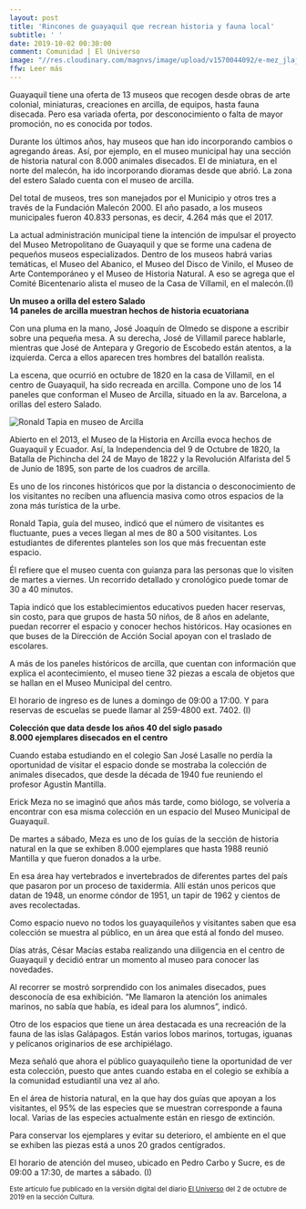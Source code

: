 ```yaml
---
layout: post
title: 'Rincones de guayaquil que recrean historia y fauna local'
subtitle: ' '
date: 2019-10-02 00:30:00
comment: Comunidad | El Universo
image: "//res.cloudinary.com/magnvs/image/upload/v1570044092/e-mez_jlajrd.jpg"
ffw: Leer más
---
```

Guayaquil tiene una oferta de 13 museos que recogen desde obras de arte colonial, miniaturas, creaciones en arcilla, de equipos, hasta fauna disecada. Pero esa variada oferta, por desconocimiento o falta de mayor promoción, no es conocida por todos.

Durante los últimos años, hay museos que han ido incorporando cambios o agregando áreas. Así, por ejemplo, en el museo municipal hay una sección de historia natural con 8.000 animales disecados. El de miniatura, en el norte del malecón, ha ido incorporando dioramas desde que abrió. La zona del estero Salado cuenta con el museo de arcilla.

Del total de museos, tres son manejados por el Municipio y otros tres a través de la Fundación Malecón 2000. El año pasado, a los museos municipales fueron 40.833 personas, es decir, 4.264 más que el 2017.

La actual administración municipal tiene la intención de impulsar el proyecto del Museo Metropolitano de Guayaquil y que se forme una cadena de pequeños museos especializados. Dentro de los museos habrá varias temáticas, el Museo del Abanico, el Museo del Disco de Vinilo, el Museo de Arte Contemporáneo y el Museo de Historia Natural. A eso se agrega que el Comité Bicentenario alista el museo de la Casa de Villamil, en el malecón.(I)

**Un museo a orilla del estero Salado<br/>14 paneles  de arcilla  muestran hechos de  historia ecuatoriana**

Con una pluma en la mano, José Joaquín de Olmedo se dispone a escribir sobre una pequeña mesa. A su derecha, José de Villamil parece hablarle, mientras que  José de Antepara y Gregorio de Escobedo están atentos,  a la izquierda.  Cerca a ellos aparecen  tres hombres del batallón realista.

La escena, que  ocurrió  en octubre de 1820 en la casa de Villamil,  en el centro de Guayaquil, ha sido recreada en  arcilla. Compone  uno de los 14 paneles que conforman el Museo de Arcilla, situado en la av. Barcelona, a orillas del estero Salado.

![Ronald Tapia en museo de Arcilla](//www.eluniverso.com/sites/default/files/styles/powgallery_1280/public/fotos/2019/10/18555662.jpg)  

Abierto en el 2013, el Museo de la Historia en  Arcilla evoca hechos de Guayaquil y Ecuador. Así,  la Independencia del 9 de Octubre de 1820, la Batalla de Pichincha del 24 de Mayo de 1822 y la Revolución Alfarista del 5 de Junio de 1895, son parte de los cuadros de arcilla.

Es uno de los rincones históricos que por la distancia o desconocimiento de los visitantes  no reciben una afluencia masiva como otros espacios de la zona más turística de la urbe.    

Ronald Tapia, guía del museo, indicó que el número de visitantes es fluctuante, pues a veces llegan al mes de 80 a 500 visitantes. Los  estudiantes de diferentes planteles  son los que más frecuentan este espacio.

Él refiere que el museo cuenta con guianza para las personas que lo visiten de martes a viernes.    Un recorrido detallado y cronológico puede tomar de 30 a 40 minutos.

Tapia indicó que los establecimientos educativos pueden hacer reservas, sin costo, para que grupos de hasta 50 niños, de 8 años en adelante, puedan recorrer el espacio y conocer hechos históricos. Hay ocasiones en que buses de la Dirección de Acción Social apoyan con el traslado de escolares. 

A más de los paneles históricos de arcilla, que cuentan con información que explica el acontecimiento, el museo tiene  32 piezas a escala de objetos que se hallan en el Museo Municipal del centro.

El horario de ingreso  es de lunes a domingo de 09:00 a 17:00. Y para reservas de escuelas se puede llamar al  259-4800 ext. 7402. (I)  

**Colección que data desde los años 40 del siglo pasado<br />8.000 ejemplares disecados en el  centro** 

Cuando estaba estudiando en el colegio San José Lasalle no perdía la oportunidad de visitar el espacio donde se mostraba la colección de animales disecados,  que desde la década de 1940 fue reuniendo el profesor Agustín Mantilla. 

 Erick Meza  no se imaginó que años más tarde, como biólogo,   se volvería a encontrar con esa misma colección en  un espacio del Museo Municipal de Guayaquil. 

 De martes a sábado, Meza es uno de los guías de la sección de historia natural en la que se exhiben 8.000 ejemplares que hasta 1988  reunió Mantilla y que fueron donados a la urbe. 

  En esa área hay vertebrados e invertebrados de diferentes partes del país que pasaron por un proceso de taxidermia. Allí  están unos pericos que datan de 1948, un enorme cóndor de 1951, un tapir de 1962 y cientos de aves recolectadas. 
  
 Como espacio nuevo no todos los guayaquileños y visitantes  saben  que esa colección se muestra al público, en un área que está al fondo del museo.  

Días atrás, César Macías estaba  realizando una diligencia en el centro de Guayaquil y decidió entrar un momento al museo para conocer las novedades. 

Al recorrer se mostró sorprendido  con los animales disecados, pues desconocía de esa exhibición. “Me llamaron la atención los animales marinos, no sabía que había, es ideal para los alumnos”, indicó. 

Otro de  los espacios que tiene un área destacada es una recreación de la fauna de las islas Galápagos.  Están varios lobos marinos, tortugas, iguanas y pelícanos originarios de ese archipiélago. 

Meza señaló que ahora el público guayaquileño tiene la oportunidad de ver esta colección, puesto que antes cuando estaba en el colegio se exhibía a la comunidad estudiantil una vez al año. 

En el área de historia natural, en la que hay dos guías que apoyan a los visitantes, el 95% de las especies que se muestran corresponde a fauna local. Varias de las especies actualmente están en riesgo de extinción. 

Para conservar los ejemplares y evitar su deterioro, el ambiente en el que se exhiben las piezas está a unos 20 grados centígrados. 

El horario de atención del museo, ubicado en Pedro Carbo y Sucre, es de 09:00 a 17:30, de martes a sábado.  (I)

<small>Este artículo fue publicado en la versión digital del diario [El Universo](//www.eluniverso.com/guayaquil/2019/10/02/nota/7543597/rincones-que-recrean-historia-fauna-local) del 2 de octubre de 2019 en la sección Cultura.</small>
